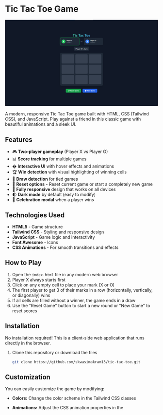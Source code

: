# Tic Tac Toe Game

![Tic Tac Toe Screenshot](/tictactoe.png) <!-- Replace with your actual screenshot path -->

A modern, responsive Tic Tac Toe game built with HTML, CSS (Tailwind CSS), and JavaScript. Play against a friend in this classic game with beautiful animations and a sleek UI.

## Features

- 🎮 **Two-player gameplay** (Player X vs Player O)
- 📊 **Score tracking** for multiple games
- � **Interactive UI** with hover effects and animations
- 🏆 **Win detection** with visual highlighting of winning cells
- 🤝 **Draw detection** for tied games
- 🔄 **Reset options** - Reset current game or start a completely new game
- 📱 **Fully responsive** design that works on all devices
- 🌓 **Dark mode** by default (easy to modify)
- 🎉 **Celebration modal** when a player wins

## Technologies Used

- **HTML5** - Game structure
- **Tailwind CSS** - Styling and responsive design
- **JavaScript** - Game logic and interactivity
- **Font Awesome** - Icons
- **CSS Animations** - For smooth transitions and effects

## How to Play

1. Open the `index.html` file in any modern web browser
2. Player X always starts first
3. Click on any empty cell to place your mark (X or O)
4. The first player to get 3 of their marks in a row (horizontally, vertically, or diagonally) wins
5. If all cells are filled without a winner, the game ends in a draw
6. Use the "Reset Game" button to start a new round or "New Game" to reset scores

## Installation

No installation required! This is a client-side web application that runs directly in the browser.

1. Clone this repository or download the files
   ```bash
   git clone https://github.com/skwasimakram13/tic-tac-toe.git

## Customization
You can easily customize the game by modifying:

- **Colors:** Change the color scheme in the Tailwind CSS classes
- **Animations:** Adjust the CSS animation properties in the <style> section
- **Player names:** Edit the player names in the HTML

- **Scoring:** Modify the scoring logic in the JavaScript

## Future Enhancements
- **Potential improvements:**
1. Add single-player mode against AI
2. Implement difficulty levels
3. Add sound effects
4. Save game state locally
5. Add multiplayer online functionality

## Technologies
- **HTML5**
- **Tailwind CSS**
- **JavaScript**
- **Font Awesome 6 for icons**
- **CSS Animations for smooth transitions**
  **Meta Tags optimized for SEO and social sharing**

## License
MIT License - See LICENSE file

## Author
**Develope By** - [Sk Wasim Akram](https://github.com/skwasimakram13)

- 👨‍💻 All of my projects are available at [https://skwasimakram.com](https://skwasimakram.com)

- 📝 I regularly write articles on [https://blog.skwasimakram.com](https://blog.skwasimakram.com)

- 📫 How to reach me **hello@skwasimakram.com**

- 🧑‍💻 Google Developer Profile [https://g.dev/skwasimakram](https://g.dev/skwasimakram)

- 📲 LinkedIn [https://www.linkedin.com/in/sk-wasim-akram](https://www.linkedin.com/in/sk-wasim-akram)

---

